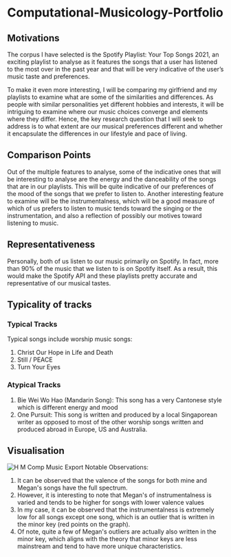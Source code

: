 # Computational-Musicology-Portfolio
## Motivations
The corpus I have selected is the Spotify Playlist: Your Top Songs 2021, an exciting playlist to analyse as it features the songs that a user has listened to the most over in the past year and that will be very indicative of the user’s music taste and preferences.

To make it even more interesting, I will be comparing my girlfriend and my playlists to examine what are some of the similarities and differences. As people with similar personalities yet different hobbies and interests, it will be intriguing to examine where our music choices converge and elements where they differ. Hence, the key research question that I will seek to address is to what extent are our musical preferences different and whether it encapsulate the differences in our lifestyle and pace of living.

##  Comparison Points
Out of the multiple features to analyse, some of the indicative ones that will be interesting to analyse are the energy and the danceability of the songs that are in our playlists. This will be quite indicative of our preferences of the mood of the songs that we prefer to listen to. Another interesting feature to examine will be the instrumentalness, which will be a good measure of which of us prefers to listen to music tends toward the singing or the instrumentation, and also a reflection of possibly our motives toward listening to music.

## Representativeness
Personally, both of us listen to our music primarily on Spotify. In fact, more than 90% of the music that we listen to is on Spotify itself. As a result, this would make the Spotify API and these playlists pretty accurate and representative of our musical tastes.

## Typicality of tracks 
### Typical Tracks
Typical songs include worship music songs:
1. Christ Our Hope in Life and Death
2. Still / PEACE
3. Turn Your Eyes

### Atypical Tracks
1. Bie Wei Wo Hao (Mandarin Song): This song has a very Cantonese style which is different energy and mood
2. One Pursuit: This song is written and produced by a local Singaporean writer as opposed to most of the other worship songs written and produced abroad in Europe, US and Australia.

## Visualisation
![H M Comp Music Export](https://user-images.githubusercontent.com/40192780/154821752-2290e61d-200b-40e1-9fca-0321b26b5a2c.png)
Notable Observations:
1. It can be observed that the valence of the songs for both mine and Megan's songs have the full spectrum.
2. However, it is interesting to note that Megan's of instrumentalness is varied and tends to be higher for songs with lower valence values
3. In my case, it can be observed that the instrumentalness is extremely low for all songs except one song, which is an outlier that is written in the minor key (red points on the graph).
4. Of note, quite a few of Megan's outliers are actually also written in the minor key, which aligns with the theory that minor keys are less mainstream and tend to have more unique characteristics.
